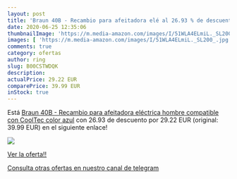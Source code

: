 ```yaml
---
layout: post
title: 'Braun 40B - Recambio para afeitadora elé al 26.93 % de descuento'
date: 2020-06-25 12:35:06
thumbnailImage: 'https://m.media-amazon.com/images/I/51WLA4ELmiL._SL200_.jpg'
images: [ 'https://m.media-amazon.com/images/I/51WLA4ELmiL._SL200_.jpg' ]
comments: true
category: ofertas
author: ring
slug: B00CSTWDQK
description:
actualPrice: 29.22 EUR
comparePrice: 39.99 EUR
inStock: true
---
```


Está [Braun 40B - Recambio para afeitadora eléctrica hombre  compatible con CoolTec  color azul](https://www.amazon.com/dp/B00CSTWDQK/?tag=redken08-20) con 26.93 de descuento por 29.22 EUR (original: 39.99 EUR) en el siguiente enlace!

[![](https://m.media-amazon.com/images/I/51WLA4ELmiL._SL200_.jpg)](https://www.amazon.com/dp/B00CSTWDQK/?tag=redken08-20)

[Ver la oferta!!](https://www.amazon.com/dp/B00CSTWDQK/?tag=redken08-20)

[Consulta otras ofertas en nuestro canal de telegram](https://t.me/s/ofertas25)
